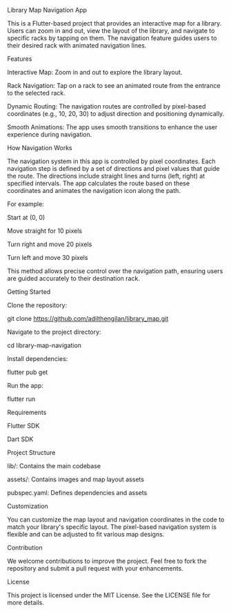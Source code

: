 Library Map Navigation App

This is a Flutter-based project that provides an interactive map for a library. Users can zoom in and out, view the layout of the library, and navigate to specific racks by tapping on them. The navigation feature guides users to their desired rack with animated navigation lines.

Features

Interactive Map: Zoom in and out to explore the library layout.

Rack Navigation: Tap on a rack to see an animated route from the entrance to the selected rack.

Dynamic Routing: The navigation routes are controlled by pixel-based coordinates (e.g., 10, 20, 30) to adjust direction and positioning dynamically.

Smooth Animations: The app uses smooth transitions to enhance the user experience during navigation.

How Navigation Works

The navigation system in this app is controlled by pixel coordinates. Each navigation step is defined by a set of directions and pixel values that guide the route. The directions include straight lines and turns (left, right) at specified intervals. The app calculates the route based on these coordinates and animates the navigation icon along the path.

For example:

Start at (0, 0)

Move straight for 10 pixels

Turn right and move 20 pixels

Turn left and move 30 pixels

This method allows precise control over the navigation path, ensuring users are guided accurately to their destination rack.

Getting Started

Clone the repository:

git clone https://github.com/adilthengilan/library_map.git

Navigate to the project directory:

cd library-map-navigation

Install dependencies:

flutter pub get

Run the app:

flutter run

Requirements

Flutter SDK

Dart SDK

Project Structure

lib/: Contains the main codebase

assets/: Contains images and map layout assets

pubspec.yaml: Defines dependencies and assets

Customization

You can customize the map layout and navigation coordinates in the code to match your library's specific layout. The pixel-based navigation system is flexible and can be adjusted to fit various map designs.

Contribution

We welcome contributions to improve the project. Feel free to fork the repository and submit a pull request with your enhancements.

License

This project is licensed under the MIT License. See the LICENSE file for more details.

